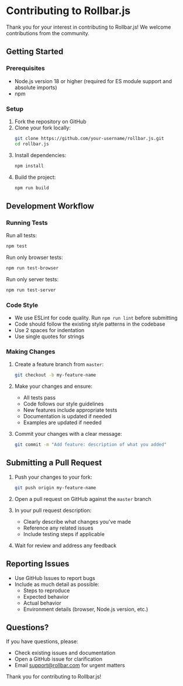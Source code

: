 # Contributing to Rollbar.js

Thank you for your interest in contributing to Rollbar.js! We welcome contributions from the community.

## Getting Started

### Prerequisites

- Node.js version 18 or higher (required for ES module support and absolute imports)
- npm

### Setup

1. Fork the repository on GitHub
2. Clone your fork locally:
   ```bash
   git clone https://github.com/your-username/rollbar.js.git
   cd rollbar.js
   ```
3. Install dependencies:
   ```bash
   npm install
   ```
4. Build the project:
   ```bash
   npm run build
   ```

## Development Workflow

### Running Tests

Run all tests:

```bash
npm test
```

Run only browser tests:

```bash
npm run test-browser
```

Run only server tests:

```bash
npm run test-server
```

### Code Style

- We use ESLint for code quality. Run `npm run lint` before submitting
- Code should follow the existing style patterns in the codebase
- Use 2 spaces for indentation
- Use single quotes for strings

### Making Changes

1. Create a feature branch from `master`:

   ```bash
   git checkout -b my-feature-name
   ```

2. Make your changes and ensure:
   - All tests pass
   - Code follows our style guidelines
   - New features include appropriate tests
   - Documentation is updated if needed
   - Examples are updated if needed

3. Commit your changes with a clear message:
   ```bash
   git commit -m "Add feature: description of what you added"
   ```

## Submitting a Pull Request

1. Push your changes to your fork:

   ```bash
   git push origin my-feature-name
   ```

2. Open a pull request on GitHub against the `master` branch

3. In your pull request description:
   - Clearly describe what changes you've made
   - Reference any related issues
   - Include testing steps if applicable

4. Wait for review and address any feedback

## Reporting Issues

- Use GitHub Issues to report bugs
- Include as much detail as possible:
  - Steps to reproduce
  - Expected behavior
  - Actual behavior
  - Environment details (browser, Node.js version, etc.)

## Questions?

If you have questions, please:

- Check existing issues and documentation
- Open a GitHub issue for clarification
- Email support@rollbar.com for urgent matters

Thank you for contributing to Rollbar.js!
